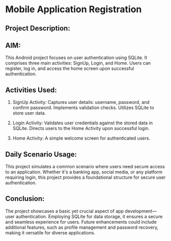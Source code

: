 # Mobile Application Registration

## Project Description:

## AIM:
This Android project focuses on user authentication using SQLite. It comprises three main activities: SignUp, Login, and Home. Users can register, log in, and access the home screen upon successful authentication.

## Activities Used:

1) SignUp Activity:
Captures user details: username, password, and confirm password.
Implements validation checks.
Utilizes SQLite to store user data.

2) Login Activity:
Validates user credentials against the stored data in SQLite.
Directs users to the Home Activity upon successful login.

3) Home Activity:
A simple welcome screen for authenticated users.

## Daily Scenario Usage:
This project simulates a common scenario where users need secure access to an application. Whether it's a banking app, social media, or any platform requiring login, this project provides a foundational structure for secure user authentication.

## Conclusion:
The project showcases a basic yet crucial aspect of app development—user authentication. Employing SQLite for data storage, it ensures a secure and seamless experience for users. Future enhancements could include additional features, such as profile management and password recovery, making it versatile for diverse applications.






